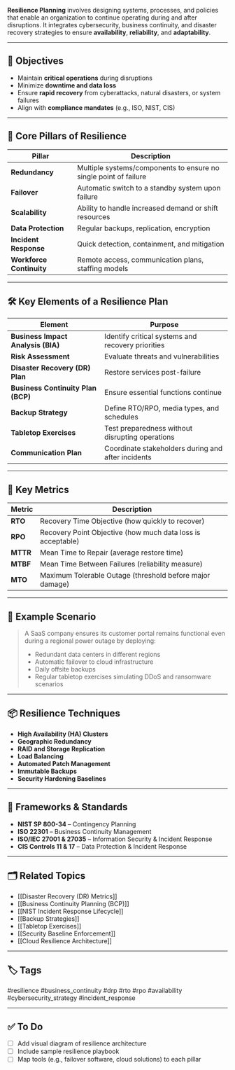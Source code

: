 **Resilience Planning** involves designing systems, processes, and policies that enable an organization to continue operating during and after disruptions. It integrates cybersecurity, business continuity, and disaster recovery strategies to ensure **availability**, **reliability**, and **adaptability**.

---

## 🎯 Objectives

- Maintain **critical operations** during disruptions
- Minimize **downtime and data loss**
- Ensure **rapid recovery** from cyberattacks, natural disasters, or system failures
- Align with **compliance mandates** (e.g., ISO, NIST, CIS)

---

## 🧱 Core Pillars of Resilience

| Pillar              | Description                                                                 |
|---------------------|-----------------------------------------------------------------------------|
| **Redundancy**       | Multiple systems/components to ensure no single point of failure            |
| **Failover**         | Automatic switch to a standby system upon failure                           |
| **Scalability**      | Ability to handle increased demand or shift resources                        |
| **Data Protection**  | Regular backups, replication, encryption                                     |
| **Incident Response**| Quick detection, containment, and mitigation                                |
| **Workforce Continuity** | Remote access, communication plans, staffing models                   |

---

## 🛠️ Key Elements of a Resilience Plan

| Element                        | Purpose                                                      |
|-------------------------------|--------------------------------------------------------------|
| **Business Impact Analysis (BIA)** | Identify critical systems and recovery priorities           |
| **Risk Assessment**            | Evaluate threats and vulnerabilities                         |
| **Disaster Recovery (DR) Plan**| Restore services post-failure                                |
| **Business Continuity Plan (BCP)** | Ensure essential functions continue                          |
| **Backup Strategy**            | Define RTO/RPO, media types, and schedules                   |
| **Tabletop Exercises**         | Test preparedness without disrupting operations              |
| **Communication Plan**        | Coordinate stakeholders during and after incidents           |

---

## 🧮 Key Metrics

| Metric | Description                                         |
|--------|-----------------------------------------------------|
| **RTO**| Recovery Time Objective (how quickly to recover)    |
| **RPO**| Recovery Point Objective (how much data loss is acceptable) |
| **MTTR**| Mean Time to Repair (average restore time)         |
| **MTBF**| Mean Time Between Failures (reliability measure)   |
| **MTO**| Maximum Tolerable Outage (threshold before major damage) |

---

## 🧠 Example Scenario

> A SaaS company ensures its customer portal remains functional even during a regional power outage by deploying:
> - Redundant data centers in different regions
> - Automatic failover to cloud infrastructure
> - Daily offsite backups
> - Regular tabletop exercises simulating DDoS and ransomware scenarios

---

## 📦 Resilience Techniques

- **High Availability (HA) Clusters**
- **Geographic Redundancy**
- **RAID and Storage Replication**
- **Load Balancing**
- **Automated Patch Management**
- **Immutable Backups**
- **Security Hardening Baselines**

---

## 🔐 Frameworks & Standards

- **NIST SP 800-34** – Contingency Planning
- **ISO 22301** – Business Continuity Management
- **ISO/IEC 27001 & 27035** – Information Security & Incident Response
- **CIS Controls 11 & 17** – Data Protection & Incident Response

---

## 🗂 Related Topics

- [[Disaster Recovery (DR) Metrics]]
- [[Business Continuity Planning (BCP)]]
- [[NIST Incident Response Lifecycle]]
- [[Backup Strategies]]
- [[Tabletop Exercises]]
- [[Security Baseline Enforcement]]
- [[Cloud Resilience Architecture]]

---

## 🏷 Tags

#resilience #business_continuity #drp #rto #rpo #availability #cybersecurity_strategy #incident_response

---

## ✅ To Do

- [ ] Add visual diagram of resilience architecture
- [ ] Include sample resilience playbook
- [ ] Map tools (e.g., failover software, cloud solutions) to each pillar
